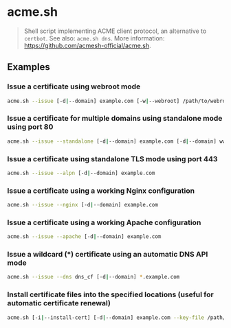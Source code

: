 # acme.sh

> Shell script implementing ACME client protocol, an alternative to `certbot`. See also: `acme.sh dns`. More information: <https://github.com/acmesh-official/acme.sh>.

## Examples

### Issue a certificate using webroot mode

```bash
acme.sh --issue [-d|--domain] example.com [-w|--webroot] /path/to/webroot
```

### Issue a certificate for multiple domains using standalone mode using port 80

```bash
acme.sh --issue --standalone [-d|--domain] example.com [-d|--domain] www.example.com
```

### Issue a certificate using standalone TLS mode using port 443

```bash
acme.sh --issue --alpn [-d|--domain] example.com
```

### Issue a certificate using a working Nginx configuration

```bash
acme.sh --issue --nginx [-d|--domain] example.com
```

### Issue a certificate using a working Apache configuration

```bash
acme.sh --issue --apache [-d|--domain] example.com
```

### Issue a wildcard (\*) certificate using an automatic DNS API mode

```bash
acme.sh --issue --dns dns_cf [-d|--domain] *.example.com
```

### Install certificate files into the specified locations (useful for automatic certificate renewal)

```bash
acme.sh [-i|--install-cert] [-d|--domain] example.com --key-file /path/to/example.com.key --fullchain-file /path/to/example.com.cer --reloadcmd "systemctl force-reload nginx"
```
